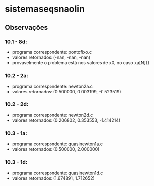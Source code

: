 # sistemaseqsnaolin

## Observações

 ### 10.1 - 8d:
 
 * programa correspondente: pontofixo.c
 * valores retornados: (-nan, -nan, -nan)
 * provavelmente o problema está nos valores de x0, no caso xa[N]{}

### 10.2 - 2a:

* programa correspondente: newton2a.c
* valores retornados: (0.500000, 0.003199, -0.523519)

### 10.2 - 2d:

* programa correspondente: newton2d.c
* valores retornados: (0.206802, 0.353553, -1.414214)

### 10.3 - 1a:

* programa correspondente: quasinewton1a.c
* valores retornados: (0.500000, 	2.000000)

### 10.3 - 1d:

* programa correspondente: quasinewton1d.c
* valores retornados: (1.674891, 	1.712652)
